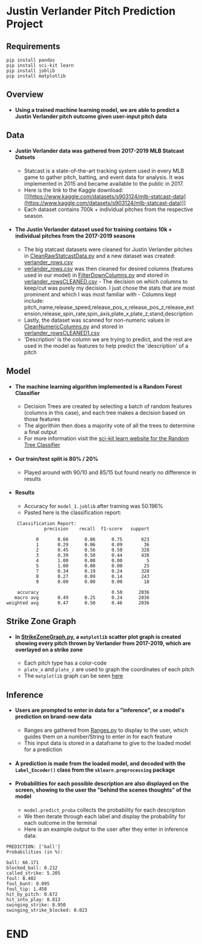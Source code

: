 # Justin Verlander Pitch Prediction Project


## Requirements
```
pip install pandas
pip install sci-kit learn
pip install joblib
pip install matplotlib
```
## Overview
- #### Using a trained machine learning model, we are able to predict a Justin Verlander pitch outcome given user-input pitch data


## Data
- #### Justin Verlander data was gathered from 2017-2019 MLB Statcast Datsets
	- Statcast is a state-of-the-art tracking system used in every MLB game to gather pitch, batting, and event data for analysis. It was implemented in 2015 and became available to the public in 2017.
	- Here is the link to the Kaggle download: [[[https://www.kaggle.com/datasets/s903124/mlb-statcast-data](https://www.kaggle.com/datasets/s903124/mlb-statcast-data)]]
	- Each dataset contains 700k + individual pitches from the respective season.
- #### The Justin Verlander dataset used for training contains 10k + individual pitches from the 2017-2019 seasons
	- The big statcast datasets were cleaned for Justin Verlander pitches in [CleanRawStatcastData.py](/scripts/CleanRawStatcastData.py) and a new dataset was created: [verlander_rows.csv](data/Verlander_Data/verlander_rows.csv)
	- [verlander_rows.csv](data/Verlander_Data/verlander_rows.csv) was then cleaned for desired columns (features used in our model) in [FilterDownColumns.py](scripts/FilterDownColumns.py) and stored in [verlander_rowsCLEANED.csv](data/Verlander_Data/verlander_rowsCLEANED.csv) 
			- The decision on which columns to keep/cut was purely my decision. I just chose the stats that are most prominent and which I was most familiar with
			- Columns kept include: pitch_name,release_speed,release_pos_x,release_pos_z,release_extension,release_spin_rate,spin_axis,plate_x,plate_z,stand,description
	- Lastly, the dataset was scanned for non-numeric values in [CleanNumericColumns.py](scripts/CleanNumericColumns.py) and stored in [verlander_rowsCLEANED1.csv](data/Verlander_Data/verlander_rowsCLEANED1.csv) 
	- 'Description' is the column we are trying to predict, and the rest are used in the model as features to help predict the 'description' of a pitch

## Model

- #### The machine learning algorithm implemented is a Random Forest Classifier
	- Decision Trees are created by selecting a batch of random features (columns in this case), and each tree makes a decision based on those features
	- The algorithim then does a majority vote of all the trees to determine a final output
	- For more information visit the [sci-kit learn website for the Random Tree Classifier](https://scikit-learn.org/stable/modules/generated/sklearn.ensemble.RandomForestClassifier.html)
- #### Our train/test split is 80% / 20%
	- Played around with 90/10 and 85/15 but found nearly no difference in results
- #### Results
	- Accuracy for ```model_1.joblib``` after training was 50.196%
	- Pasted here is the classification report:
```
	Classification Report:
              precision    recall  f1-score   support

           0       0.66      0.86      0.75       623
           1       0.29      0.06      0.09        36
           2       0.45      0.56      0.50       328
           3       0.39      0.50      0.44       438
           4       1.00      0.00      0.00         5
           5       1.00      0.00      0.00        25
           7       0.34      0.19      0.24       320
           8       0.27      0.09      0.14       243
           9       0.00      0.00      0.00        18

    accuracy                           0.50      2036
   macro avg       0.49      0.25      0.24      2036
weighted avg       0.47      0.50      0.46      2036
```

## Strike Zone Graph
- #### In [StrikeZoneGraph.py](scripts/StrikeZoneGraph.py), a ```matplotlib``` scatter plot graph is created showing every pitch thrown by Verlander from 2017-2019, which are overlayed on a strike zone
	- Each pitch type has a color-code
	- ```plate_x``` and ```plate_z``` are used to graph the coordinates of each pitch
	- The ```matplotlib``` graph can be seen [here](data/Verlander_Data/StrikeZoneGraph)
## Inference

- #### Users are prompted to enter in data for a "inference", or a model's prediction on brand-new data
	- Ranges are gathered from [Ranges.py](scripts/Ranges.py) to display to the user, which guides them on a number/String to enter in for each feature
	- This input data is stored in a dataframe to give to the loaded model for a prediction 
- #### A prediction is made from the loaded model, and decoded with the ```Label_Encoder()``` class from the ```sklearn.preprocessing``` package
- #### Probabilities for each possible description are also displayed on the screen, showing to the user the "behind the scenes thoughts" of the model
	- ```model.predict_proba``` collects the probability for each description
	- We then iterate through each label and display the probability for each outcome in the terminal
	- Here is an example output to the user after they enter in inference data:
```
PREDICTION: ['ball']
Probabilities (in %): 

ball: 66.171
blocked_ball: 0.212
called_strike: 5.205
foul: 8.402
foul_bunt: 0.095
foul_tip: 1.458
hit_by_pitch: 0.672
hit_into_play: 8.813
swinging_strike: 8.950
swinging_strike_blocked: 0.023
```

# END
